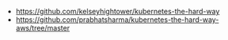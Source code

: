 - https://github.com/kelseyhightower/kubernetes-the-hard-way
- https://github.com/prabhatsharma/kubernetes-the-hard-way-aws/tree/master
